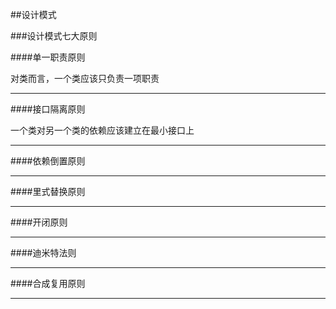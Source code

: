 ##设计模式

###设计模式七大原则

####单一职责原则

对类而言，一个类应该只负责一项职责


-----

####接口隔离原则

一个类对另一个类的依赖应该建立在最小接口上

------

####依赖倒置原则


-----

####里式替换原则


------

####开闭原则


-----

####迪米特法则


------

####合成复用原则


------